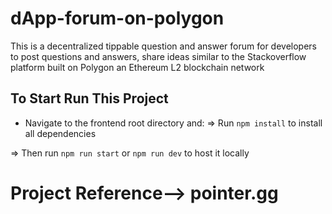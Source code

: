 # dApp-forum-on-polygon
This is a decentralized tippable question and answer forum for developers to post questions and answers, share ideas similar to the Stackoverflow platform built on Polygon an Ethereum L2 blockchain network

## To Start Run This Project

* Navigate to the frontend root directory and:
=> Run `npm install` to install all dependencies

=> Then run `npm run start` or `npm run dev` to host it locally

# Project Reference--> pointer.gg
